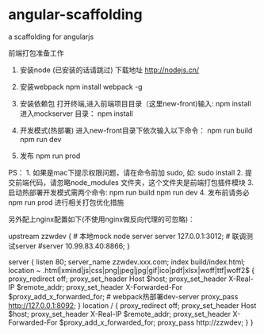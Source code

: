 # angular-scaffolding
a scaffolding for angularjs

前端打包准备工作

1. 安装node (已安装的话请跳过)
    下载地址 http://nodejs.cn/


2. 安装webpack
   npm install webpack -g

3. 安装依赖包
   打开终端,进入前端项目目录（这里new-front)输入: npm install
   进入mockserver 目录： npm install


4. 开发模式(热部署)
   进入new-front目录下依次输入以下命令：
   npm run build
   npm run dev

5. 发布
   npm run prod


PS：
    1. 如果是mac下提示权限问题，请在命令前加 sudo, 如: sudo install 
    2. 提交前端代码，请忽略node_modules 文件夹，这个文件夹是前端打包插件模块
    3. 启动热部署开发模式需两个命令: 
        npm run build
        npm run dev
    4. 发布前请务必 npm run prod 进行相关打包优化措施





另外配上nginx配置如下(不使用nginx做反向代理的可忽略)：

  upstream zzwdev {
      # 本地mock node server
      server 127.0.0.1:3012;
      # 联调测试server
      #server 10.99.83.40:8866;
  }

  server {
        listen 80;
        server_name zzwdev.xxx.com;
        index build/index.html;
        location ~ \.html|xmind|js|css|png|jpeg|jpg|gif|ico|pdf|xlsx|woff|ttf|woff2$  {
            proxy_redirect off;
            proxy_set_header Host $host;
            proxy_set_header X-Real-IP $remote_addr;
            proxy_set_header X-Forwarded-For $proxy_add_x_forwarded_for;
            # webpack热部署dev-server
            proxy_pass http://127.0.0.1:8092;
        }
        location / {
            proxy_redirect off;
            proxy_set_header Host $host;
            proxy_set_header X-Real-IP $remote_addr;
            proxy_set_header X-Forwarded-For $proxy_add_x_forwarded_for;
            proxy_pass http://zzwdev;
        }
    }





